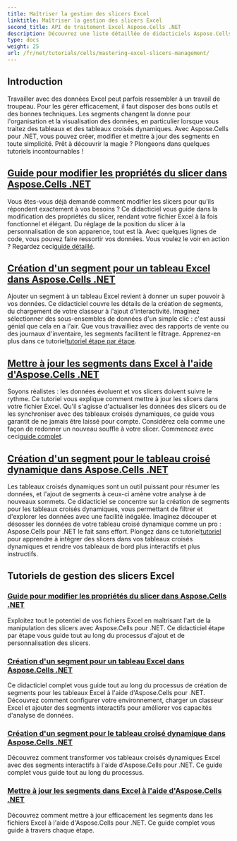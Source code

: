 ```yaml
---
title: Maîtriser la gestion des slicers Excel
linktitle: Maîtriser la gestion des slicers Excel
second_title: API de traitement Excel Aspose.Cells .NET
description: Découvrez une liste détaillée de didacticiels Aspose.Cells pour .NET axés sur la gestion des segments Excel, notamment l'ajout, la personnalisation et la mise à jour des segments dans les fichiers Excel.
type: docs
weight: 25
url: /fr/net/tutorials/cells/mastering-excel-slicers-management/
---
```

## Introduction

Travailler avec des données Excel peut parfois ressembler à un travail de troupeau. Pour les gérer efficacement, il faut disposer des bons outils et des bonnes techniques. Les segments changent la donne pour l'organisation et la visualisation des données, en particulier lorsque vous traitez des tableaux et des tableaux croisés dynamiques. Avec Aspose.Cells pour .NET, vous pouvez créer, modifier et mettre à jour des segments en toute simplicité. Prêt à découvrir la magie ? Plongeons dans quelques tutoriels incontournables !

## [Guide pour modifier les propriétés du slicer dans Aspose.Cells .NET](./guide-change-slicer-properties/)

 Vous êtes-vous déjà demandé comment modifier les slicers pour qu'ils répondent exactement à vos besoins ? Ce didacticiel vous guide dans la modification des propriétés du slicer, rendant votre fichier Excel à la fois fonctionnel et élégant. Du réglage de la position du slicer à la personnalisation de son apparence, tout est là. Avec quelques lignes de code, vous pouvez faire ressortir vos données. Vous voulez le voir en action ? Regardez ceci[guide détaillé](./guide-change-slicer-properties/).

## [Création d'un segment pour un tableau Excel dans Aspose.Cells .NET](./creating-slicer-for-excel-table/)

Ajouter un segment à un tableau Excel revient à donner un super pouvoir à vos données. Ce didacticiel couvre les détails de la création de segments, du chargement de votre classeur à l'ajout d'interactivité. Imaginez sélectionner des sous-ensembles de données d'un simple clic : c'est aussi génial que cela en a l'air. Que vous travailliez avec des rapports de vente ou des journaux d'inventaire, les segments facilitent le filtrage. Apprenez-en plus dans ce tutoriel[tutoriel étape par étape](./creating-slicer-for-excel-table/).

## [Mettre à jour les segments dans Excel à l'aide d'Aspose.Cells .NET](./update-slicers-in-excel/)

 Soyons réalistes : les données évoluent et vos slicers doivent suivre le rythme. Ce tutoriel vous explique comment mettre à jour les slicers dans votre fichier Excel. Qu'il s'agisse d'actualiser les données des slicers ou de les synchroniser avec des tableaux croisés dynamiques, ce guide vous garantit de ne jamais être laissé pour compte. Considérez cela comme une façon de redonner un nouveau souffle à votre slicer. Commencez avec ceci[guide complet](./update-slicers-in-excel/).

## [Création d'un segment pour le tableau croisé dynamique dans Aspose.Cells .NET](./creating-slicer-for-pivot-table/)

Les tableaux croisés dynamiques sont un outil puissant pour résumer les données, et l'ajout de segments à ceux-ci amène votre analyse à de nouveaux sommets. Ce didacticiel se concentre sur la création de segments pour les tableaux croisés dynamiques, vous permettant de filtrer et d'explorer les données avec une facilité inégalée. Imaginez découper et désosser les données de votre tableau croisé dynamique comme un pro : Aspose.Cells pour .NET le fait sans effort. Plongez dans ce tutoriel[tutoriel](./creating-slicer-for-pivot-table/) pour apprendre à intégrer des slicers dans vos tableaux croisés dynamiques et rendre vos tableaux de bord plus interactifs et plus instructifs.

## Tutoriels de gestion des slicers Excel
### [Guide pour modifier les propriétés du slicer dans Aspose.Cells .NET](./guide-change-slicer-properties/)
Exploitez tout le potentiel de vos fichiers Excel en maîtrisant l'art de la manipulation des slicers avec Aspose.Cells pour .NET. Ce didacticiel étape par étape vous guide tout au long du processus d'ajout et de personnalisation des slicers.
### [Création d'un segment pour un tableau Excel dans Aspose.Cells .NET](./creating-slicer-for-excel-table/)
Ce didacticiel complet vous guide tout au long du processus de création de segments pour les tableaux Excel à l'aide d'Aspose.Cells pour .NET. Découvrez comment configurer votre environnement, charger un classeur Excel et ajouter des segments interactifs pour améliorer vos capacités d'analyse de données.
### [Création d'un segment pour le tableau croisé dynamique dans Aspose.Cells .NET](./creating-slicer-for-pivot-table/)
Découvrez comment transformer vos tableaux croisés dynamiques Excel avec des segments interactifs à l'aide d'Aspose.Cells pour .NET. Ce guide complet vous guide tout au long du processus.
### [Mettre à jour les segments dans Excel à l'aide d'Aspose.Cells .NET](./update-slicers-in-excel/)
Découvrez comment mettre à jour efficacement les segments dans les fichiers Excel à l'aide d'Aspose.Cells pour .NET. Ce guide complet vous guide à travers chaque étape.